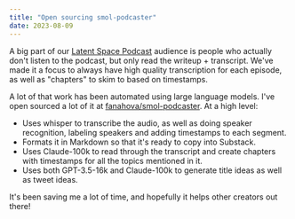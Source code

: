 ```yaml
---
title: "Open sourcing smol-podcaster"
date: 2023-08-09
---
```


A big part of our [Latent Space Podcast](https://latent.space) audience is people who actually don't listen to the podcast, but only read the writeup + transcript. We've made it a focus to always have high quality transcription for each episode, as well as "chapters" to skim to based on timestamps.

A lot of that work has been automated using large language models. I've open sourced a lot of it at [fanahova/smol-podcaster](https://github.com/FanaHOVA/smol-podcaster). At a high level:

- Uses whisper to transcribe the audio, as well as doing speaker recognition, labeling speakers and adding timestamps to each segment.
- Formats it in Markdown so that it's ready to copy into Substack.
- Uses Claude-100k to read through the transcript and create chapters with timestamps for all the topics mentioned in it.
- Uses both GPT-3.5-16k and Claude-100k to generate title ideas as well as tweet ideas.

It's been saving me a lot of time, and hopefully it helps other creators out there! 